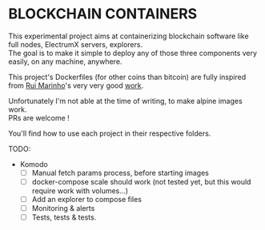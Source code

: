 # BLOCKCHAIN CONTAINERS

This experimental project aims at containerizing blockchain software like full nodes, ElectrumX servers, explorers.  
The goal is to make it simple to deploy any of those three components very easily, on any machine, anywhere.

This project's Dockerfiles (for other coins than bitcoin) are fully inspired from [Rui Marinho](https://github.com/ruimarinho)'s very very good [work](https://github.com/ruimarinho/docker-bitcoin-core).

Unfortunately I'm not able at the time of writing, to make alpine images work.  
PRs are welcome !

You'll find how to use each project in their respective folders.

TODO:
  * Komodo
    * [ ] Manual fetch params process, before starting images
    * [ ] docker-compose scale should work (not tested yet, but this would require work with volumes...)
    * [ ] Add an explorer to compose files
    * [ ] Monitoring & alerts
    * [ ] Tests, tests & tests.